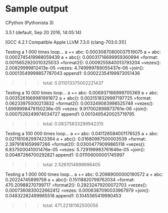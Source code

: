 # Sample output 

CPython (Pythonista 3)

3.5.1 (default, Sep 20 2016, 14:05:14) 

[GCC 4.2.1 Compatible Apple LLVM 7.3.0 (clang-703.0.31)]


Testing a 1 000 times loop...
a += abc: 0.00030870800037519075
a + abc:  0.0002745419988059439
a + abc():  0.00031716699959360994
=format:  0.0015652920010325033
=format2():  0.0009255840013793204
=vezes(): 2.00829999812413e-05
=vezes:   4.749999789055437e-06
=join():  0.00013549999857787043
append1:  0.00022354199973051436
>>> total: 0.011013375002221437


Testing a 10 000 times loop...
a += abc: 0.006937166999705369
a + abc:  0.0035261669981991872
a + abc():  0.0031518329997197725
=format:  0.06233975000213832
=format2():  0.003249083998525748
=vezes(): 1.6999998479150236e-05
=vezes:   9.917002898873761e-06
=join():  0.0007526249974034727
append1:  0.0013495420025719795
>>> total: 0.08375833299942315


Testing a 100 000 times loop...
a += abc: 0.041126584001176525
a + abc:  0.021161082997423364
a + abc():  0.01680987500003539
=format:  2.3979181659997266
=format2():  0.03004779099865118
=vezes(): 6.837500041001476e-05
=vezes:   5.729199983761646e-05
=join():  0.00487266700292821
append1:  0.011106000001745997
>>> total: 2.5261014999996405


Testing a 1 000 000 times loop...
a += abc: 0.20989000000190572
a + abc:  0.20224745899759
a + abc():  0.15118820799762034
=format:  470.20988270799717
=format2():  0.29232479200072703
=vezes(): 0.0007360830022662412
=vezes:   0.0006387090033967979
=join():  0.04832262499985518
append1:  0.1045565419990453
>>> total: 471.22181162500056
